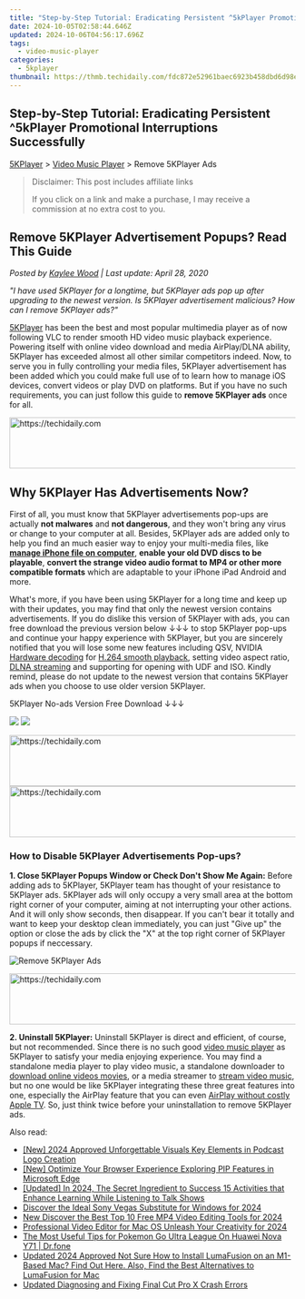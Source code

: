 ```yaml
---
title: "Step-by-Step Tutorial: Eradicating Persistent ^5kPlayer Promotional Interruptions Successfully"
date: 2024-10-05T02:58:44.646Z
updated: 2024-10-06T04:56:17.696Z
tags:
  - video-music-player
categories:
  - 5kplayer
thumbnail: https://thmb.techidaily.com/fdc872e52961baec6923b458dbd6d98e67f3ed40f9ab2afdf7e0f1b821a0cc59.jpg
---
```


## Step-by-Step Tutorial: Eradicating Persistent ^5kPlayer Promotional Interruptions Successfully

[5KPlayer](https://tools.techidaily.com/5kplayer/products/) \> [Video Music Player](https://tools.techidaily.com/5kplayer/video-music-player/) \> Remove 5KPlayer Ads

>  Disclaimer: This post includes affiliate links
>
>  If you click on a link and make a purchase, I may receive a commission at no extra cost to you.
>

## Remove 5KPlayer Advertisement Popups? Read This Guide

 _Posted by [Kaylee Wood](https://www.quora.com/profile/Amanda-Hu-21) | Last update: April 28, 2020_

_"I have used 5KPlayer for a longtime, but 5KPlayer ads pop up after upgrading to the newest version. Is 5KPlayer advertisement malicious? How can I remove 5KPlayer ads?"_ 

[5KPlayer](https://tools.techidaily.com/5kplayer/products/) has been the best and most popular multimedia player as of now following VLC to render smooth HD video music playback experience. Powering itself with online video download and media AirPlay/DLNA ability, 5KPlayer has exceeded almost all other similar competitors indeed. Now, to serve you in fully controlling your media files, 5KPlayer advertisement has been added which you could make full use of to learn how to manage iOS devices, convert videos or play DVD on platforms. But if you have no such requirements, you can just follow this guide to **remove 5KPlayer ads** once for all.

<!-- affiliate ads begin -->
<a href="https://appsumo.8odi.net/c/5597632/2118319/7443" target="_top" id="2118319">
  <img src="//a.impactradius-go.com/display-ad/7443-2118319" border="0" alt="https://techidaily.com" width="728" height="90"/>
</a>
<img height="0" width="0" src="https://appsumo.8odi.net/i/5597632/2118319/7443" style="position:absolute;visibility:hidden;" border="0" />
<!-- affiliate ads end -->

## Why 5KPlayer Has Advertisements Now?

First of all, you must know that 5KPlayer advertisements pop-ups are actually **not malwares** and **not dangerous**, and they won't bring any virus or change to your computer at all. Besides, 5KPlayer ads are added only to help you find an much easier way to enjoy your multi-media files, like [**manage iPhone file on computer**](https://tools.techidaily.com/5kplayer/iphone-manager/), **enable your old DVD discs to be playable**, **convert the strange video audio format to MP4 or other more compatible formats** which are adaptable to your iPhone iPad Android and more. 

What's more, if you have been using 5KPlayer for a long time and keep up with their updates, you may find that only the newest version contains advertisements. If you do dislike this version of 5KPlayer with ads, you can free download the previous version below ↓↓↓ to stop 5KPlayer pop-ups and continue your happy experience with 5KPlayer, but you are sincerely notified that you will lose some new features including QSV, NVIDIA [Hardware decoding](https://tools.techidaily.com/5kplayer/video-music-player/) for [H.264 smooth playback](https://tools.techidaily.com/5kplayer/video-music-player/), setting video aspect ratio, [DLNA streaming](https://tools.techidaily.com/5kplayer/dlna/) and supporting for opening with UDF and ISO. Kindly remind, please do not update to the newest version that contains 5KPlayer ads when you choose to use older version 5KPlayer.

5KPlayer No-ads Version Free Download ↓↓↓

[![](https://www.5kplayer.com/video-music-player/../button/freedownwhitewin.png)](https://www.5kplayer.com/download/old/5kplayer-4-6.exe) [![](https://www.5kplayer.com/video-music-player/../button/freedownbackmac.png)](https://mac.filehorse.com/download-5kplayer/) 

<!-- affiliate ads begin -->
<a href="https://aligracehair.sjv.io/c/5597632/2080333/19272" target="_top" id="2080333">
  <img src="//a.impactradius-go.com/display-ad/19272-2080333" border="0" alt="https://techidaily.com" width="728" height="90"/>
</a>
<img height="0" width="0" src="https://aligracehair.sjv.io/i/5597632/2080333/19272" style="position:absolute;visibility:hidden;" border="0" />
<!-- affiliate ads end -->

<!-- affiliate ads begin -->
<a href="https://aligracehair.sjv.io/c/5597632/1880931/19272" target="_top" id="1880931">
  <img src="//a.impactradius-go.com/display-ad/19272-1880931" border="0" alt="https://techidaily.com" width="728" height="90"/>
</a>
<img height="0" width="0" src="https://aligracehair.sjv.io/i/5597632/1880931/19272" style="position:absolute;visibility:hidden;" border="0" />
<!-- affiliate ads end -->

### How to Disable 5KPlayer Advertisements Pop-ups?

**1\. Close 5KPlayer Popups Window or Check Don't Show Me Again:** Before adding ads to 5KPlayer, 5KPlayer team has thought of your resistance to 5KPlayer ads. 5KPlayer ads will only occupy a very small area at the bottom right corner of your computer, aiming at not interrupting your other actions. And it will only show seconds, then disappear. If you can't bear it totally and want to keep your desktop clean immediately, you can just "Give up" the option or close the ads by click the "X" at the top right corner of 5KPlayer popups if neccessary.

![Remove 5KPlayer Ads](https://www.5kplayer.com/video-music-player/img/5kplayer-ads.jpg) 

<!-- affiliate ads begin -->
<a href="https://oneplusfr.sjv.io/c/5597632/1622438/14044" target="_top" id="1622438">
  <img src="//a.impactradius-go.com/display-ad/14044-1622438" border="0" alt="https://techidaily.com" width="728" height="90"/>
</a>
<img height="0" width="0" src="https://oneplusfr.sjv.io/i/5597632/1622438/14044" style="position:absolute;visibility:hidden;" border="0" />
<!-- affiliate ads end -->

**2\. Uninstall 5KPlayer:** Uninstall 5KPlayer is direct and efficient, of course, but not recommended. Since there is no such good [video music player](https://tools.techidaily.com/5kplayer/video-music-player/) as 5KPlayer to satisfy your media enjoying experience. You may find a standalone media player to play video music, a standalone downloader to [download online videos movies](https://tools.techidaily.com/5kplayer/youtube-download/), or a media streamer to [stream video music](https://tools.techidaily.com/5kplayer/airplay/), but no one would be like 5KPlayer integrating these three great features into one, especially the AirPlay feature that you can even [AirPlay without costly Apple TV](https://tools.techidaily.com/5kplayer/airplay/). So, just think twice before your uninstallation to remove 5KPlayer ads.

<ins class="adsbygoogle"
     style="display:block"
     data-ad-format="autorelaxed"
     data-ad-client="ca-pub-7571918770474297"
     data-ad-slot="1223367746"></ins>

<ins class="adsbygoogle"
     style="display:block"
     data-ad-client="ca-pub-7571918770474297"
     data-ad-slot="8358498916"
     data-ad-format="auto"
     data-full-width-responsive="true"></ins>

<span class="atpl-alsoreadstyle">Also read:</span>
<div><ul>
<li><a href="https://fox-glue.techidaily.com/new-2024-approved-unforgettable-visuals-key-elements-in-podcast-logo-creation/"><u>[New] 2024 Approved Unforgettable Visuals Key Elements in Podcast Logo Creation</u></a></li>
<li><a href="https://extra-approaches.techidaily.com/new-optimize-your-browser-experience-exploring-pip-features-in-microsoft-edge/"><u>[New] Optimize Your Browser Experience Exploring PIP Features in Microsoft Edge</u></a></li>
<li><a href="https://fox-boxes.techidaily.com/updated-in-2024-the-secret-ingredient-to-success-15-activities-that-enhance-learning-while-listening-to-talk-shows/"><u>[Updated] In 2024, The Secret Ingredient to Success 15 Activities that Enhance Learning While Listening to Talk Shows</u></a></li>
<li><a href="https://ai-vdieo-software.techidaily.com/discover-the-ideal-sony-vegas-substitute-for-windows-for-2024/"><u>Discover the Ideal Sony Vegas Substitute for Windows for 2024</u></a></li>
<li><a href="https://video-ai-editor.techidaily.com/new-discover-the-best-top-10-free-mp4-video-editing-tools-for-2024/"><u>New Discover the Best Top 10 Free MP4 Video Editing Tools for 2024</u></a></li>
<li><a href="https://video-ai-editor.techidaily.com/professional-video-editor-for-mac-os-unleash-your-creativity-for-2024/"><u>Professional Video Editor for Mac OS Unleash Your Creativity for 2024</u></a></li>
<li><a href="https://android-pokemon-go.techidaily.com/the-most-useful-tips-for-pokemon-go-ultra-league-on-huawei-nova-y71-drfone-by-drfone-virtual-android/"><u>The Most Useful Tips for Pokemon Go Ultra League On Huawei Nova Y71 | Dr.fone</u></a></li>
<li><a href="https://video-ai-editor.techidaily.com/updated-2024-approved-not-sure-how-to-install-lumafusion-on-an-m1-based-mac-find-out-here-also-find-the-best-alternatives-to-lumafusion-for-mac/"><u>Updated 2024 Approved Not Sure How to Install LumaFusion on an M1-Based Mac? Find Out Here. Also, Find the Best Alternatives to LumaFusion for Mac</u></a></li>
<li><a href="https://video-ai-editor.techidaily.com/updated-diagnosing-and-fixing-final-cut-pro-x-crash-errors/"><u>Updated Diagnosing and Fixing Final Cut Pro X Crash Errors</u></a></li>
</ul></div>

